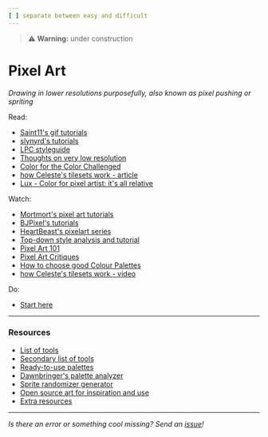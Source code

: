 ```yaml
---
[ ] separate between easy and difficult 
---
```


>:warning: **Warning:** under construction
# Pixel Art
_Drawing in lower resolutions purposefully, also known as pixel pushing or spriting_

Read:
* [Saint11's gif tutorials](https://saint11.org/blog/pixel-art-tutorials/)
* [slynyrd's tutorials](https://www.slynyrd.com/pixelblog-catalogue)
* [LPC styleguide](https://lpc.opengameart.org/static/LPC-Style-Guide/build/styleguide.html)
* [Thoughts on very low resolution](https://blog.kano.me/my-thoughts-on-very-low-resolution/amp/)
* [Color for the Color Challenged](https://ferdychristant.com/color-for-the-color-challenged-884c7aa04a56)
* [how Celeste's tilesets work - article](https://aran.ink/posts/celeste-tilesets)
* [Lux - Color for pixel artist: it's all relative](https://pixelparmesan.com/color-theory-for-pixel-artists-its-all-relative/)

Watch:
* [Mortmort's pixel art tutorials](https://www.youtube.com/playlist?list=PLR3Ra9cf8aV06i2jKmgKvcYVHI86-4K_b)
* [BJPixel's tutorials](https://www.youtube.com/playlist?list=PLxfQIomHccxvoTON6hXhfZyAUdFXd-z1P)
* [HeartBeast's pixelart series](https://www.youtube.com/watch?v=W9bpaSrytBM&list=PL9FzW-m48fn132PTRubDgTX9m4fwhFXSk)
* [Top-down style analysis and tutorial](https://youtu.be/2JCG4fCmeHk)
* [Pixel Art 101](https://www.youtube.com/playlist?list=PLmac3HPrav-9UWt-ahViIZxpyQxJ2wPSH)
* [Pixel Art Critiques](https://www.youtube.com/playlist?list=PLmac3HPrav-9bIEd67mbF7ovn0XnD5_0V)
* [How to choose good Colour Palettes](https://youtu.be/uUdMb8Bb2II)
* [how Celeste's tilesets work - video](https://www.youtube.com/watch?v=S6NpEP5daVU)

Do:
* [Start here](https://lospec.com/articles/pixel-art-where-to-start/)


---

### Resources

* [List of tools](https://lospec.com/pixel-art-software-list/)
* [Secondary list of tools](https://github.com/collections/pixel-art-tools)
* [Ready-to-use palettes](https://lospec.com/palette-list)
* [Dawnbringer's palette analyzer](https://lospec.com/palettes/dawnbringer-palette-analyser)
* [Sprite randomizer generator](https://lospec.com/procedural-pixel-art-generator/)
* [Open source art for inspiration and use](https://opengameart.org)
* [Extra resources](https://lospec.com/resources/)

---

_Is there an error or something cool missing? Send an [issue](https://github.com/octoshrimpy/learn/issues/new)!_
